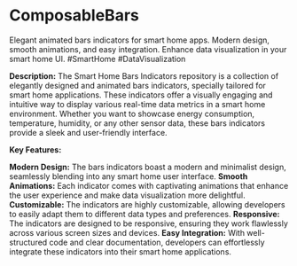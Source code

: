 # ComposableBars
Elegant animated bars indicators for smart home apps. Modern design, smooth animations, and easy integration. Enhance data visualization in your smart home UI. #SmartHome #DataVisualization

**Description:**
The Smart Home Bars Indicators repository is a collection of elegantly designed and animated bars indicators, specially tailored for smart home applications. These indicators offer a visually engaging and intuitive way to display various real-time data metrics in a smart home environment. Whether you want to showcase energy consumption, temperature, humidity, or any other sensor data, these bars indicators provide a sleek and user-friendly interface.

**Key Features:**

**Modern Design:** The bars indicators boast a modern and minimalist design, seamlessly blending into any smart home user interface.
**Smooth Animations:** Each indicator comes with captivating animations that enhance the user experience and make data visualization more delightful.
**Customizable:** The indicators are highly customizable, allowing developers to easily adapt them to different data types and preferences.
**Responsive:** The indicators are designed to be responsive, ensuring they work flawlessly across various screen sizes and devices.
**Easy Integration:** With well-structured code and clear documentation, developers can effortlessly integrate these indicators into their smart home applications.
